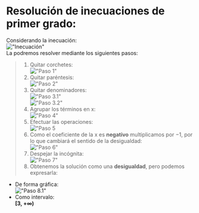 # Resolución de inecuaciones de primer grado:
Considerando la inecuación:  
!["Inecuación"](http://www.vitutor.org/ecuaciones/ine/images/5.gif "Inecuación")  
La podremos resolver mediante los siguientes pasos:
> 1. Quitar corchetes:  
  !["Paso 1"](http://www.vitutor.org/ecuaciones/ine/images/6.gif "Paso 1: Quitar corchetes")
> 2. Quitar paréntesis:  
  !["Paso 2"](http://www.vitutor.org/ecuaciones/ine/images/7.gif "Paso 2: Quitar paréntesis")
> 3. Quitar denominadores:  
  !["Paso 3.1"](http://www.vitutor.org/ecuaciones/ine/images/8.gif "Paso 3: Quitar denominadores")  
  !["Paso 3.2"](http://www.vitutor.org/ecuaciones/ine/images/9.gif "Paso 3: Quitar denominadores")
> 4. Agrupar los términos en x:  
  !["Paso 4"](http://www.vitutor.org/ecuaciones/ine/images/10.gif "Paso 4: Agrupar términos en x")
> 5. Efectuar las operaciones:  
  !["Paso 5](http://www.vitutor.org/ecuaciones/ine/images/11.gif "Paso 5: Efectuar las operaciones")
> 6. Como el coeficiente de la x es **negativo** multiplicamos por −1, por lo que cambiará el sentido de la desigualdad:   
  !["Paso 6"](http://www.vitutor.org/ecuaciones/ine/images/12.gif "Paso 6: Multiplicar por -1 si el cociente es negativo")
> 7. Despejar la incógnita:  
  !["Paso 7"](http://www.vitutor.org/ecuaciones/ine/images/13.gif "Paso 7: Despejar la incógnita")
> 8. Obtenemos la solución como una **desigualdad**, pero podemos expresarla:
  * De forma gráfica:  
   !["Paso 8.1"](http://www.vitutor.org/ecuaciones/ine/images/14.gif "Paso 8: Resolución gráficamente")
  * Como intervalo:  
  **[3, +∞)**
 
